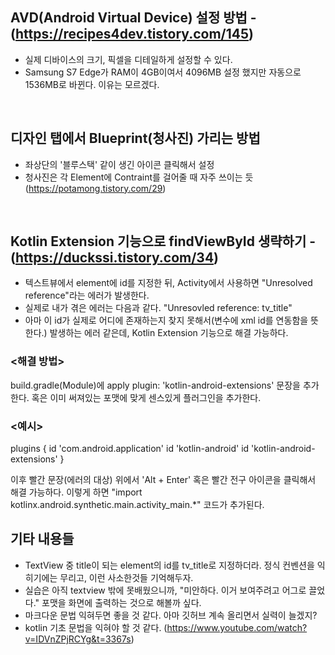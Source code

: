## AVD(Android Virtual Device) 설정 방법 - (https://recipes4dev.tistory.com/145)
- 실제 디바이스의 크기, 픽셀을 디테일하게 설정할 수 있다.
- Samsung S7 Edge가 RAM이 4GB이여서 4096MB 설정 했지만 자동으로 1536MB로 바뀐다. 이유는 모르겠다.
<br>

## 디자인 탭에서 Blueprint(청사진) 가리는 방법
- 좌상단의 '블루스택' 같이 생긴 아이콘 클릭해서 설정
- 청사진은 각 Element에 Contraint를 걸어줄 때 자주 쓰이는 듯 (https://potamong.tistory.com/29)
<br>

## Kotlin Extension 기능으로 findViewById 생략하기 - (https://duckssi.tistory.com/34)
- 텍스트뷰에서 element에 id를 지정한 뒤, Activity에서 사용하면 "Unresolved reference"라는 에러가 발생한다.
- 실제로 내가 겪은 에러는 다음과 같다. "Unresovled reference: tv_title"
- 아마 이 id가 실제로 어디에 존재하는지 찾지 못해서(변수에 xml id를 연동함을 뜻한다.) 발생하는 에러 같은데, Kotlin Extension 기능으로 해결 가능하다.

### <해결 방법>
build.gradle(Module)에 apply plugin: 'kotlin-android-extensions' 문장을 추가한다.
혹은 이미 써져있는 포맷에 맞게 센스있게 플러그인을 추가한다.

### <예시>
plugins {
    id 'com.android.application'
    id 'kotlin-android'
    id 'kotlin-android-extensions'
}

이후 빨간 문장(에러의 대상) 위에서 'Alt + Enter' 혹은 빨간 전구 아이콘을 클릭해서 해결 가능하다.
이렇게 하면 "import kotlinx.android.synthetic.main.activity_main.*" 코드가 추가된다.
<br>

## 기타 내용들
- TextView 중 title이 되는 element의 id를 tv_title로 지정하더라. 정식 컨벤션을 익히기에는 무리고, 이런 사소한것들 기억해두자.
- 실습은 아직 textview 밖에 못배웠으니까, "미안하다. 이거 보여주려고 어그로 끌었다." 포맷을 화면에 출력하는 것으로 해볼까 싶다.
- 마크다운 문법 익혀두면 좋을 것 같다. 아마 깃허브 계속 올리면서 실력이 늘겠지?
- kotlin 기초 문법을 익혀야 할 것 같다. (https://www.youtube.com/watch?v=IDVnZPjRCYg&t=3367s)
